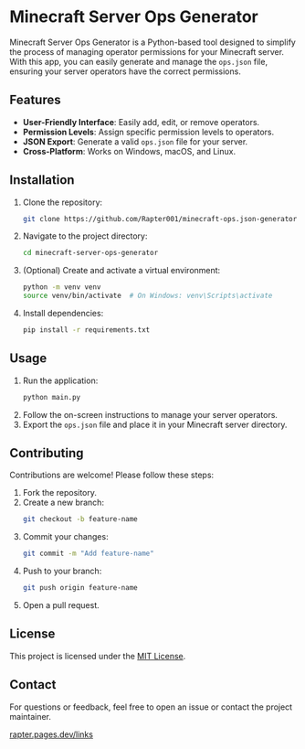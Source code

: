 # Minecraft Server Ops Generator
Minecraft Server Ops Generator is a Python-based tool designed to simplify the process of managing operator permissions for your Minecraft server. With this app, you can easily generate and manage the `ops.json` file, ensuring your server operators have the correct permissions.

## Features

- **User-Friendly Interface**: Easily add, edit, or remove operators.
- **Permission Levels**: Assign specific permission levels to operators.
- **JSON Export**: Generate a valid `ops.json` file for your server.
- **Cross-Platform**: Works on Windows, macOS, and Linux.

## Installation

1. Clone the repository:
    ```bash
    git clone https://github.com/Rapter001/minecraft-ops.json-generator.git
    ```
2. Navigate to the project directory:
    ```bash
    cd minecraft-server-ops-generator
    ```
3. (Optional) Create and activate a virtual environment:
    ```bash
    python -m venv venv
    source venv/bin/activate  # On Windows: venv\Scripts\activate
    ```
4. Install dependencies:
    ```bash
    pip install -r requirements.txt
    ```

## Usage

1. Run the application:
    ```bash
    python main.py
    ```
2. Follow the on-screen instructions to manage your server operators.
3. Export the `ops.json` file and place it in your Minecraft server directory.

## Contributing

Contributions are welcome! Please follow these steps:

1. Fork the repository.
2. Create a new branch:
    ```bash
    git checkout -b feature-name
    ```
3. Commit your changes:
    ```bash
    git commit -m "Add feature-name"
    ```
4. Push to your branch:
    ```bash
    git push origin feature-name
    ```
5. Open a pull request.

## License

This project is licensed under the [MIT License](LICENSE).

## Contact

For questions or feedback, feel free to open an issue or contact the project maintainer.

[rapter.pages.dev/links](https://rapter.pages.dev/links)
